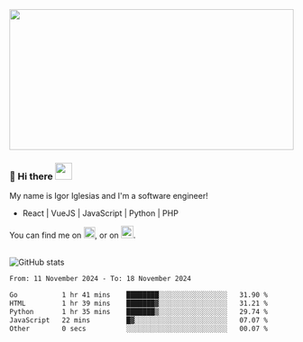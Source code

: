 <img src="https://c.tenor.com/KjVxfRrrncUAAAAd/matrix.gif" width="100%" height="250px">

### 🔭 Hi there <img src="https://raw.githubusercontent.com/MartinHeinz/MartinHeinz/master/wave.gif" width="30px">


My name is Igor Iglesias and I'm a software engineer!
<br>

<ul>
  <li> React | VueJS | JavaScript | Python | PHP </li>
</ul>
You can find me on <a href="https://twitter.com/IgorIglesias5"><img src="https://i.imgur.com/JLLlB5S.png" width="20px"></a>, or on <a href="https://www.linkedin.com/in/igor-iglesias-62478428/"><img src="https://i.imgur.com/PXyIkWx.png" width="22px"></a>.

<br>
<br>

![GitHub stats](https://github-readme-stats.vercel.app/api?username=igoiglesias&show_icons=true&count_private=true&theme=chartreuse-dark&hide_title=true)

<!--START_SECTION:waka-->

```txt
From: 11 November 2024 - To: 18 November 2024

Go           1 hr 41 mins    ████████░░░░░░░░░░░░░░░░░   31.90 %
HTML         1 hr 39 mins    ███████▓░░░░░░░░░░░░░░░░░   31.21 %
Python       1 hr 35 mins    ███████▒░░░░░░░░░░░░░░░░░   29.74 %
JavaScript   22 mins         █▓░░░░░░░░░░░░░░░░░░░░░░░   07.07 %
Other        0 secs          ░░░░░░░░░░░░░░░░░░░░░░░░░   00.07 %
```

<!--END_SECTION:waka-->
